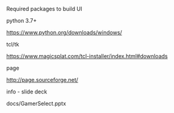 



Required packages to build UI 

python 3.7+

https://www.python.org/downloads/windows/

tcl/tk

https://www.magicsplat.com/tcl-installer/index.html#downloads

page 

http://page.sourceforge.net/


info - slide deck

docs/GamerSelect.pptx

